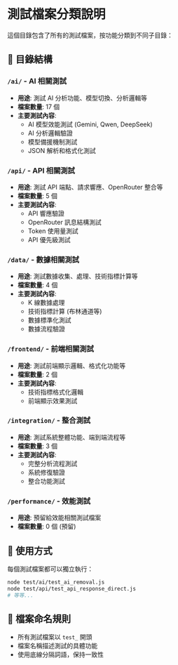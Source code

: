 # 測試檔案分類說明

這個目錄包含了所有的測試檔案，按功能分類到不同子目錄：

## 📁 目錄結構

### `/ai/` - AI 相關測試
- **用途**: 測試 AI 分析功能、模型切換、分析邏輯等
- **檔案數量**: 17 個
- **主要測試內容**:
  - AI 模型效能測試 (Gemini, Qwen, DeepSeek)
  - AI 分析邏輯驗證
  - 模型備援機制測試
  - JSON 解析和格式化測試

### `/api/` - API 相關測試  
- **用途**: 測試 API 端點、請求響應、OpenRouter 整合等
- **檔案數量**: 5 個
- **主要測試內容**:
  - API 響應驗證
  - OpenRouter 訊息結構測試
  - Token 使用量測試
  - API 優先級測試

### `/data/` - 數據相關測試
- **用途**: 測試數據收集、處理、技術指標計算等
- **檔案數量**: 4 個
- **主要測試內容**:
  - K 線數據處理
  - 技術指標計算 (布林通道等)
  - 數據標準化測試
  - 數據流程驗證

### `/frontend/` - 前端相關測試
- **用途**: 測試前端顯示邏輯、格式化功能等
- **檔案數量**: 2 個
- **主要測試內容**:
  - 技術指標格式化邏輯
  - 前端顯示效果測試

### `/integration/` - 整合測試
- **用途**: 測試系統整體功能、端到端流程等
- **檔案數量**: 3 個
- **主要測試內容**:
  - 完整分析流程測試
  - 系統修復驗證
  - 整合功能測試

### `/performance/` - 效能測試
- **用途**: 預留給效能相關測試檔案
- **檔案數量**: 0 個 (預留)

## 🔧 使用方式

每個測試檔案都可以獨立執行：
```bash
node test/ai/test_ai_removal.js
node test/api/test_api_response_direct.js
# 等等...
```

## 📝 檔案命名規則

- 所有測試檔案以 `test_` 開頭
- 檔案名稱描述測試的具體功能
- 使用底線分隔詞語，保持一致性 